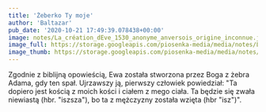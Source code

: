 ```yaml
---
title: 'Żeberko Ty moje'
author: 'Baltazar'
pub_date: '2020-10-21 17:49:39.078438+00:00'
image: notes/La_création_dEve_1530_anonyme_anversois_origine_inconnue.jpg
image_full: https://storage.googleapis.com/piosenka-media/media/notes/La_création_dEve_1530_anonyme_anversois_origine_inconnue.jpg
image_thumb: https://storage.googleapis.com/piosenka-media/media/notes/La_cr%C3%A9ation_dEve_1530_anonyme_anversois_origine_inconnue.jpg.0x300_q85_upscale.jpg
---
```


Zgodnie z biblijną opowieścią, Ewa została stworzona  przez Boga z żebra Adama, gdy ten spał. Ujrzawszy ją, pierwszy człowiek powiedział: "Ta dopiero jest kością z moich kości i ciałem z mego ciała. Ta będzie się zwała niewiastą \(hbr. "iszsza"\), bo ta z mężczyzny została wzięta \(hbr "isz"\)".